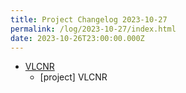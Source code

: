 ```yaml
---
title: Project Changelog 2023-10-27
permalink: /log/2023-10-27/index.html
date: 2023-10-26T23:00:00.000Z
---
```


- [VLCNR](https://vlcnr.rknight.me) 
    - [project] VLCNR